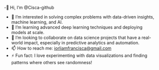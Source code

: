 -👋 Hi, I’m @Cisca-github
- 👀 I’m interested in solving complex problems with data-driven insights, machine learning, and AI.
- 🌱 I’m learning advanced deep learning techniques and deploying models at scale.
- 💞️ I’m looking to collaborate on data science projects that have a real-world impact, especially in predictive analytics and automation.
- 📫 How to reach me: iorliamfrancisca@gmail.com
- ⚡ Fun fact: I love experimenting with data visualizations and finding patterns where others see randomness!
